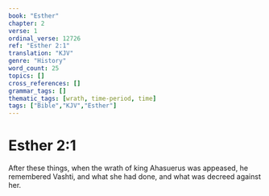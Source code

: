 ```yaml
---
book: "Esther"
chapter: 2
verse: 1
ordinal_verse: 12726
ref: "Esther 2:1"
translation: "KJV"
genre: "History"
word_count: 25
topics: []
cross_references: []
grammar_tags: []
thematic_tags: [wrath, time-period, time]
tags: ["Bible","KJV","Esther"]
---
```


# Esther 2:1

After these things, when the wrath of king Ahasuerus was appeased, he remembered Vashti, and what she had done, and what was decreed against her.
